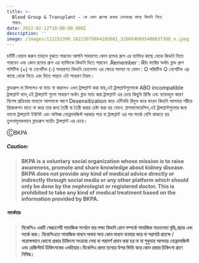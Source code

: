 ```yaml
---
title: >-
  Blood Group & Transplant - কে কোন গ্রুপের রক্তের ডোনারের কাছে কিডনি নিতে
  পারবে.
date: 2022-02-12T18:00:00.000Z
description: ''
image: /images/121152390_10223879864285681_3286846895408637308_n.jpeg
---
```


চার্টটি খেয়াল করুন তাহলে বুঝতে পারবেন আপনি সাধারণত কোন রক্তের গ্রুপ এর ব্যাক্তির কাছে থেকে কিডনি নিতে পারবেন এবং কোন রক্তের গ্রুপ এর ব্যাক্তিকে কিডনি দিতে পারবেন .Remember : Rh ফ্যাক্টর অর্থাৎ ব্লাড গ্রুপ পসিটিভ (+) বা নেগেটিভ (-) সাধারণত কিডনি ডোনেশন এর ক্ষেত্রে সমস্যা না যেমন : O পজিটিভ  O নেগেটিভ এর কাছে থেকে নিতে এবং দিতে পারবে এটা সাধারণ নিয়ম।

ব্লাডগ্রুপ না মিললেও বা ম্যাচ না করলেও এখন ট্রান্সপ্লান্ট করা যায়,এই ট্রান্সপ্লান্টগুলোকে ABO incompatible ট্রান্সপ্লান্ট বলে,এই ট্রান্সপ্লান্ট গুলো সাধারণ অর্থাৎ ব্লাড ম্যাচ করা ট্রান্সপ্লান্ট এর চেয়ে কিছুটা রিস্কি এবং ব্যায়বহুল কারণ বিশেষ প্রক্রিয়ার মাধ্যমে আপনাকে আগে Desensitization করে এন্টিবডি রিমুভ করে ফরেন কিডনি আপনার শরীরে রিজেকশন যাতে না করে তার জন্য তৈরী বা তৈরী করার চেষ্টা করা হয় যেমন: প্লাসমাফেরেসিস,এই ট্রান্সপ্লান্টগুলোর জন্য ভালো ট্রান্সপ্লান্ট ইউনিট এবং অভিজ্ঞ নেফ্রোলজিস্ট দরকার পরে বা ট্রান্সপ্লান্ট এর পর সতর্ক বেশি থাকতে হয় তুলনামূলকভাবে ব্লাডগ্রুপ ম্যাচিং ট্রান্সপ্লান্ট এর চেয়ে।

ⒸBKPA

##### **Caution:**

> **BKPA is a voluntary social organization whose mission is to raise awareness, promote and share knowledge about kidney disease. BKPA does not provide any kind of medical advice directly or indirectly through social media or any other platform which should only be done by the nephrologist or registered doctor. This is prohibited to take any kind of medical treatment based on the information provided by BKPA.**

##### **সতর্কতাঃ**

> **বিকেপিএ একটি স্বেচ্ছাসেবী সামাজিক সংগঠন যার লক্ষ্য কিডনি রোগ সম্পর্কে সামাজিক সচেতনতা বৃদ্ধি,প্রচার এবং সতর্ক করা। বিকেপিএতে সামাজিক মাধ্যম অথবা অন্য কোন মাধ্যম ব্যবহার করে বা সরাসরি প্রত্যক্ষ / পরোক্ষভাবে কোনো প্রকার চিকিৎসা সংক্রান্ত সেবা বা পরামর্শ প্রদান করা হয় না যা শুধুমাত্র আপনার নেফ্রোলজিস্ট এবং রেজিস্টার্ড চিকিৎসকের এখতিয়ার।বিকেপিএ প্রদত্ত তথ্যের উপর ভিত্তি করে কোন প্রকার চিকিৎসা গ্রহণ নিষিদ্ধ।**

